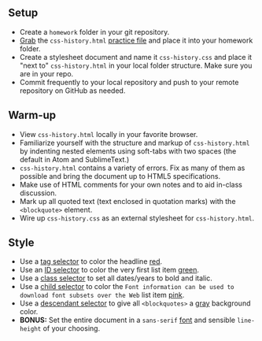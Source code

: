 ## Setup
  * Create a `homework` folder in your git repository.
  * [Grab](https://github.com/tkraak/fewd-fall-2015/blob/gh-pages/homework/unit/4/css-history.html) the `css-history.html` [practice file](https://github.com/tkraak/fewd-fall-2015/blob/gh-pages/homework/unit/4/css-history.html) and place it into your homework folder.
  * Create a stylesheet document and name it `css-history.css` and place it "next to" `css-history.html` in your local folder structure. Make sure you are in your repo.
  * Commit frequently to your local repository and push to your remote repository on GitHub as needed.      

## Warm-up
  * View `css-history.html` locally in your favorite browser.
  * Familiarize yourself with the structure and markup of `css-history.html` by indenting nested elements using soft-tabs with two spaces (the default in Atom and SublimeText.)
  * `css-history.html` contains a variety of errors. Fix as many of them as possible and bring the document up to HTML5 specifications.
  * Make use of HTML comments for your own notes and to aid in-class discussion.
  * Mark up all quoted text (text enclosed in quotation marks) with the `<blockquote>` element.
  * Wire up `css-history.css` as an external stylesheet for `css-history.html`.

## Style
  * Use a [tag selector](http://www.webfreely.com/slides/unit/4/#19) to color the headline [red](http://htmlcolorcodes.com/color-names/).
  * Use an [ID selector](http://www.webfreely.com/slides/unit/4/#17) to color the very first list item [green](http://htmlcolorcodes.com/color-names/).
  * Use a [class selector](http://www.webfreely.com/slides/unit/4/#18) to set all dates/years to bold and italic.
  * Use a [child selector](http://www.webfreely.com/slides/unit/4/#20) to color the `Font information can be used to download font subsets over the Web` list item [pink](http://htmlcolorcodes.com/color-names/).
  * Use a [descendant selector](http://www.webfreely.com/slides/unit/4/#21) to give all `<blockquotes>` a [gray](http://htmlcolorcodes.com/color-names/) background color.
  * **BONUS:** Set the entire document in a `sans-serif` [font](http://fontcdn.org/) and sensible `line-height` of your choosing.
